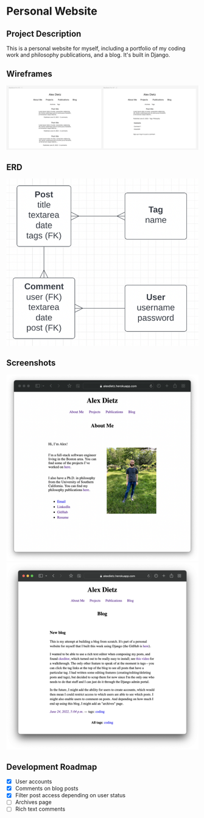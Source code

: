 # Personal Website

## Project Description
This is a personal website for myself, including a portfolio of my coding work and philosophy publications, and a blog. It's built in Django.

## Wireframes
![image](main_app/images/wireframes.png)

## ERD
![image](main_app/images/erd.png)

## Screenshots
![image](main_app/images/screenshot-about.png)
![image](main_app/images/screenshot-blog.png)

## Development Roadmap
- [x] User accounts
- [x] Comments on blog posts
- [x] Filter post access depending on user status
- [ ] Archives page
- [ ] Rich text comments